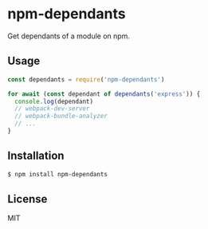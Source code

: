 # npm-dependants

Get dependants of a module on npm.

## Usage

```js
const dependants = require('npm-dependants')

for await (const dependant of dependants('express')) {
  console.log(dependant)
  // webpack-dev-server
  // webpack-bundle-analyzer
  // ...
}
```

## Installation

```bash
$ npm install npm-dependants
```

## License

MIT
